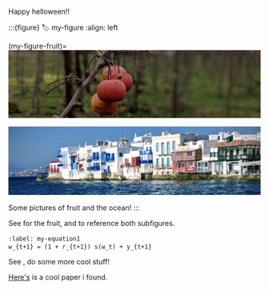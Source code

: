 
Happy helloween!!

:::{figure}
:label: my-figure
:align: left

(my-figure-fruit)=
![Here is some fruit 🍏](https://github.com/rowanc1/pics/blob/main/apples-wide.png?raw=true)

![My vacation pics! 🏝](https://github.com/rowanc1/pics/blob/main/ocean-wide.png?raw=true)

Some pictures of fruit and the ocean!
:::

See [](#my-figure-fruit) for the fruit, and [](#my-figure) to reference both subfigures.



```{math}
:label: my-equation1
w_{t+1} = (1 + r_{t+1}) s(w_t) + y_{t+1}
```

See [](#my-equation1), do some more cool stuff!

[Here's](https://vample.com/ebooks/OReilly.Beautiful.Code.Jun.2007.pdf) is a cool paper i found.